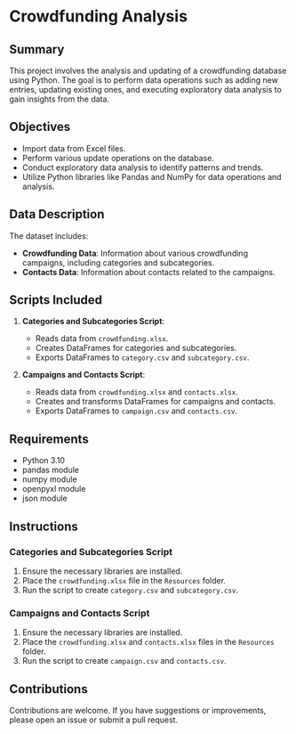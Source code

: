 # Crowdfunding Analysis

## Summary
This project involves the analysis and updating of a crowdfunding database using Python. The goal is to perform data operations such as adding new entries, updating existing ones, and executing exploratory data analysis to gain insights from the data.

## Objectives
- Import data from Excel files.
- Perform various update operations on the database.
- Conduct exploratory data analysis to identify patterns and trends.
- Utilize Python libraries like Pandas and NumPy for data operations and analysis.

## Data Description
The dataset includes:
- **Crowdfunding Data**: Information about various crowdfunding campaigns, including categories and subcategories.
- **Contacts Data**: Information about contacts related to the campaigns.

## Scripts Included
1. **Categories and Subcategories Script**: 
   - Reads data from `crowdfunding.xlsx`.
   - Creates DataFrames for categories and subcategories.
   - Exports DataFrames to `category.csv` and `subcategory.csv`.

2. **Campaigns and Contacts Script**: 
   - Reads data from `crowdfunding.xlsx` and `contacts.xlsx`.
   - Creates and transforms DataFrames for campaigns and contacts.
   - Exports DataFrames to `campaign.csv` and `contacts.csv`.

## Requirements
- Python 3.10
- pandas module
- numpy module
- openpyxl module
- json module

## Instructions

### Categories and Subcategories Script
1. Ensure the necessary libraries are installed.
2. Place the `crowdfunding.xlsx` file in the `Resources` folder.
3. Run the script to create `category.csv` and `subcategory.csv`.

### Campaigns and Contacts Script
1. Ensure the necessary libraries are installed.
2. Place the `crowdfunding.xlsx` and `contacts.xlsx` files in the `Resources` folder.
3. Run the script to create `campaign.csv` and `contacts.csv`.

## Contributions
Contributions are welcome. If you have suggestions or improvements, please open an issue or submit a pull request.

